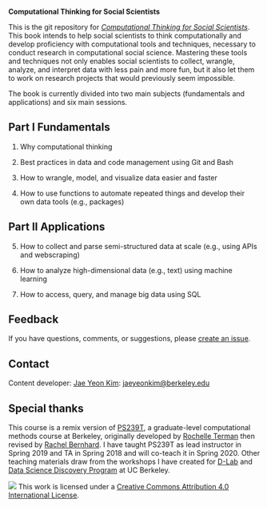 **Computational Thinking for Social Scientists**

This is the git repository for [*Computational Thinking for Social Scientists*](https://jaeyk.github.io/PS239T/). This book intends to help social scientists to think computationally and develop proficiency with computational tools and techniques, necessary to conduct research in computational social science. Mastering these tools and techniques not only enables social scientists to collect, wrangle, analyze, and interpret data with less pain and more fun, but it also let them to work on research projects that would previously seem impossible.

The book is currently divided into two main subjects (fundamentals and applications) and six main sessions. 

## Part I Fundamentals

1. Why computational thinking

2. Best practices in data and code management using Git and Bash

3. How to wrangle, model, and visualize data easier and faster

4. How to use functions to automate repeated things and develop their own data tools (e.g., packages)

## Part II Applications

5. How to collect and parse semi-structured data at scale (e.g., using APIs and webscraping)

6. How to analyze high-dimensional data (e.g., text) using machine learning

7. How to access, query, and manage big data using SQL

## Feedback 
If you have questions, comments, or suggestions, please [create an issue](https://github.com/jaeyk/ctss/issues). 

## Contact
Content developer: [Jae Yeon Kim](https://jaeyk.github.io/): jaeyeonkim@berkeley.edu

## Special thanks 
This course is a remix version of [PS239T](https://github.com/rochelleterman/PS239T), a graduate-level computational methods course at Berkeley, originally developed by [Rochelle Terman](http://rochelleterman.com/) then revised by [Rachel Bernhard](http://rachelbernhard.com/). I have taught PS239T as lead instructor in Spring 2019 and TA in Spring 2018 and will co-teach it in Spring 2020. Other teaching materials draw from the workshops I have created for [D-Lab](https://dlab.berkeley.edu/) and [Data Science Discovery Program](https://data.berkeley.edu/research/discovery-program-home) at UC Berkeley. 

![](https://i.creativecommons.org/l/by/4.0/88x31.png) This work is licensed under a [Creative Commons Attribution 4.0 International License](https://creativecommons.org/licenses/by/4.0/).
